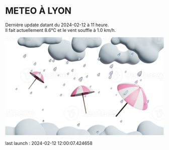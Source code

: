 # METEO À LYON

Dernière update datant du 2024-02-12 à 11 heure.  
Il fait actuellement 8.6°C et le vent souffle à 1.0 km/h.      

![](./.github/rain.png)

last launch : 2024-02-12 12:00:07.424658

